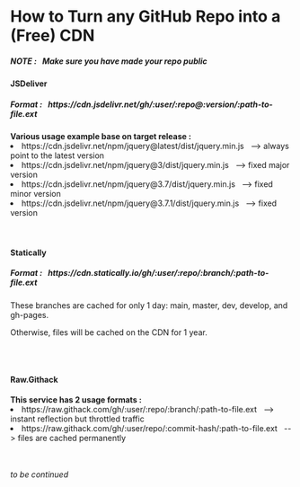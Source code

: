 <h1> How to Turn any GitHub Repo into a (Free) CDN </h1>
<h5><em> NOTE : &nbsp Make sure you have made your repo public </em></h5>

<h4> JSDeliver </h4>
<h5> Format : &nbsp https://cdn.jsdelivr.net/gh/:user/:repo@:version/:path-to-file.ext </h5>
<strong> Various usage example base on target release : </strong>
<br>
<li> https://cdn.jsdelivr.net/npm/jquery@latest/dist/jquery.min.js &nbsp --> always point to the latest version </li>
<li> https://cdn.jsdelivr.net/npm/jquery@3/dist/jquery.min.js &nbsp --> fixed major version </li>
<li> https://cdn.jsdelivr.net/npm/jquery@3.7/dist/jquery.min.js &nbsp --> fixed minor version </li>
<li> https://cdn.jsdelivr.net/npm/jquery@3.7.1/dist/jquery.min.js &nbsp --> fixed version </li>
<br><br>

<h4> Statically </h4>
<h5> Format : &nbsp https://cdn.statically.io/gh/:user/:repo/:branch/:path-to-file.ext </h5>
<p> These branches are cached for only 1 day: main, master, dev, develop, and gh-pages. </p>
<p> Otherwise, files will be cached on the CDN for 1 year. </p>
<br><br>

<h4> Raw.Githack </h4>
<strong> This service has 2 usage formats : </strong>
<br>
<li> https://raw.githack.com/gh/:user/:repo/:branch/:path-to-file.ext &nbsp --> instant reflection but throttled traffic </li>
<li> https://raw.githack.com/gh/:user/repo/:commit-hash/:path-to-file.ext &nbsp --> files are cached permanently </li>
<br><br>

<em> to be continued </em>
